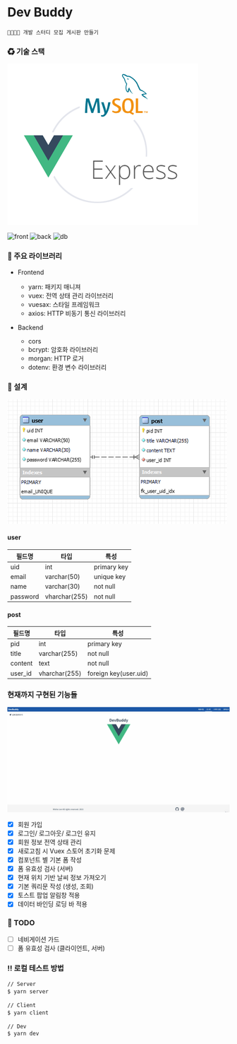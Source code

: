 # Dev Buddy

    👨‍💻👩‍💻 개발 스터디 모집 게시판 만들기

### ♻ 기술 스택

![stack](./databases/stack.png)

![front](https://img.shields.io/badge/Frontend-Vue-lightgreen?style=for-the-badge)
![back](https://img.shields.io/badge/Backend-Node-green?style=for-the-badge&logo=express)
![db](https://img.shields.io/badge/DB-Mysql-blue?style=for-the-badge&logo=mysql)

### 🔰 주요 라이브러리

- Frontend

  - yarn: 패키지 매니져
  - vuex: 전역 상태 관리 라이브러리
  - vuesax: 스타일 프레임워크
  - axios: HTTP 비동기 통신 라이브러리

- Backend
  - cors
  - bcrypt: 암호화 라이브러리
  - morgan: HTTP 로거
  - dotenv: 환경 변수 라이브러리

### 💬 설계

![erd](./databases/erd.png)

#### user

| 필드명   | 타입          | 특성        |
| -------- | ------------- | ----------- |
| uid      | int           | primary key |
| email    | varchar(50)   | unique key  |
| name     | varchar(30)   | not null    |
| password | vharchar(255) | not null    |

#### post

| 필드명  | 타입          | 특성                  |
| ------- | ------------- | --------------------- |
| pid     | int           | primary key           |
| title   | varchar(255)  | not null              |
| content | text          | not null              |
| user_id | vharchar(255) | foreign key(user.uid) |

### 현재까지 구현된 기능들

![capture](./databases/capture.gif)

- [x] 회원 가입
- [x] 로그인/ 로그아웃/ 로그인 유지
- [x] 회원 정보 전역 상태 관리
- [x] 새로고침 시 Vuex 스토어 초기화 문제
- [x] 컴포넌트 별 기본 폼 작성
- [x] 폼 유효성 검사 (서버)
- [x] 현재 위치 기반 날씨 정보 가져오기
- [x] 기본 쿼리문 작성 (생성, 조회)
- [x] 토스트 팝업 알림창 적용
- [x] 데이터 바인딩 로딩 바 적용

### 📌 TODO

- [ ] 네비게이션 가드
- [ ] 폼 유효성 검사 (클라이언트, 서버)

### ‼ 로컬 테스트 방법

```bash
// Server
$ yarn server
```

```bash
// Client
$ yarn client
```

```bash
// Dev
$ yarn dev
```

